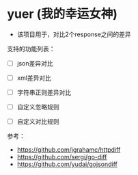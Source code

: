# yuer (我的幸运女神)

- 该项目用于，对比2个response之间的差异

支持的功能列表：

- [ ] json差异对比
- [ ] xml差异对比
- [ ] 字符串正则差异对比
- [ ] 自定义忽略规则
- [ ] 自定义对比规则





参考：

- https://github.com/jgrahamc/httpdiff
- https://github.com/sergi/go-diff
- https://github.com/yudai/gojsondiff 